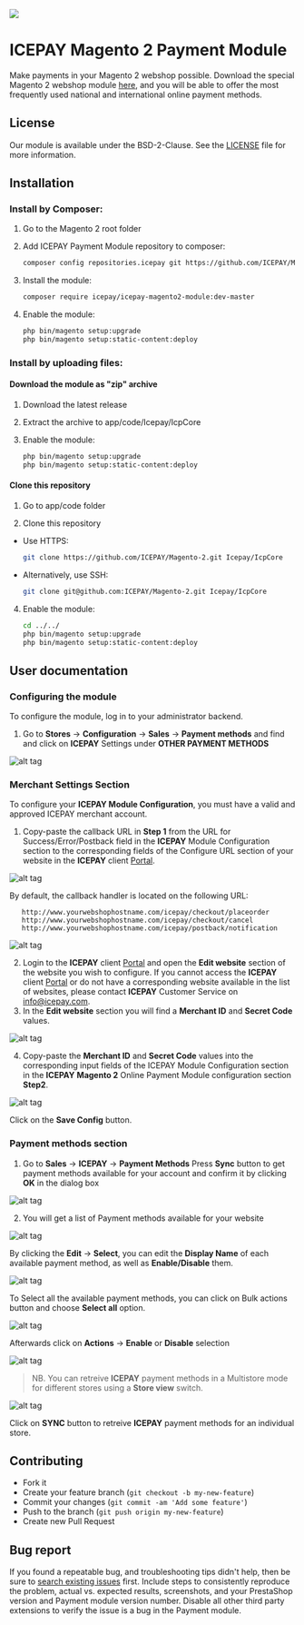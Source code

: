 ![]( https://icepay.com/app/themes/icepay/dist/images/logos/logo_icepay.svg)

ICEPAY Magento 2 Payment Module
============================

Make payments in your Magento 2 webshop possible. Download the special Magento 2 webshop module [here](https://github.com/ICEPAY/Magento-2/releases), and you will be able to offer the most frequently used national and international online payment methods.

License
-------

Our module is available under the BSD-2-Clause. See the [LICENSE](https://github.com/ICEPAY/Magento-2/blob/master/LICENSE.md) file for more information.

Installation
------------

### Install by Composer:

1. Go to the Magento 2 root folder

2. Add ICEPAY Payment Module repository to composer:

    ```bash
    composer config repositories.icepay git https://github.com/ICEPAY/Magento-2.git
    ```

3. Install the module:

    ```bash
    composer require icepay/icepay-magento2-module:dev-master
    ```
4. Enable the module:

    ```bash
    php bin/magento setup:upgrade
    php bin/magento setup:static-content:deploy
    ```
    
### Install by uploading files:

#### Download the module as "zip" archive

1. Download the latest release

2. Extract the archive to app/code/Icepay/IcpCore

3. Enable the module:

    ```bash
    php bin/magento setup:upgrade
    php bin/magento setup:static-content:deploy
    ```

#### Clone this repository

1. Go to app/code folder

2. Clone this repository

  * Use HTTPS:
    ```bash
    git clone https://github.com/ICEPAY/Magento-2.git Icepay/IcpCore
    ```
  * Alternatively, use SSH: 
    ```bash
    git clone git@github.com:ICEPAY/Magento-2.git Icepay/IcpCore
    ```
4. Enable the module:

    ```bash
    cd ../../
    php bin/magento setup:upgrade
    php bin/magento setup:static-content:deploy
    ```
   
User documentation
------------------

### Configuring the module
To configure the module, log in to your administrator backend.
1. Go to **Stores** -> **Configuration** -> **Sales** -> **Payment methods** and find and click on **ICEPAY** Settings under **OTHER PAYMENT METHODS**

![alt tag](https://github.com/ICEPAY/Magento-2/wiki/images/IMG%201.png)

### Merchant Settings Section
To configure your **ICEPAY Module Configuration**, you must have a valid and approved ICEPAY merchant account.
1. Copy-paste the callback URL in **Step 1** from the URL for Success/Error/Postback field in the **ICEPAY** Module Configuration section to the corresponding fields of the Configure URL section of your website in the **ICEPAY** client [Portal](https://portal.icepay.com).

![alt tag](https://github.com/ICEPAY/Magento-2/wiki/images/IMG%202.png)

By default, the callback handler is located on the following URL:

       http://www.yourwebshophostname.com/icepay/checkout/placeorder 
       http://www.yourwebshophostname.com/icepay/checkout/cancel 
       http://www.yourwebshophostname.com/icepay/postback/notification 


![alt tag](https://github.com/ICEPAY/Magento-2/wiki/images/IMG%203.png)

2. Login to the **ICEPAY** client [Portal](https://portal.icepay.com) and open the **Edit website** section of the website you wish to configure. If you cannot access the **ICEPAY** client [Portal](https://portal.icepay.com) or do not have a corresponding website available in the list of websites, please contact **ICEPAY** Customer Service on info@icepay.com.  
3. In the **Edit website** section you will find a **Merchant ID** and **Secret Code** values.

![alt tag](https://github.com/ICEPAY/Magento-2/wiki/images/IMG%204.png)

4. Copy-paste the **Merchant ID** and **Secret Code** values into the corresponding input fields of the ICEPAY Module Configuration section in the **ICEPAY** **Magento 2** Online Payment Module configuration section **Step2**.

![alt tag](https://github.com/ICEPAY/Magento-2/wiki/images/IMG%205.png)

Click on the **Save Config** button.

### Payment methods section
1. Go to **Sales** -> **ICEPAY** -> **Payment Methods**
Press **Sync** button to get payment methods available for your account and confirm it by clicking **OK** in the dialog box

![alt tag](https://github.com/ICEPAY/Magento-2/wiki/images/IMG%206.png)

2. You will get a list of Payment methods available for your website

![alt tag](https://github.com/ICEPAY/Magento-2/wiki/images/IMG%207.png)

By clicking the **Edit** -> **Select**, you can edit the **Display Name** of each available payment method, as well as **Enable/Disable** them. 

![alt tag](https://github.com/ICEPAY/Magento-2/wiki/images/IMG%208.png)

To Select all the available payment methods, you can click on Bulk actions button and choose **Select all** option.

![alt tag](https://github.com/ICEPAY/Magento-2/wiki/images/IMG%209.png)

Afterwards click on **Actions** -> **Enable** or **Disable** selection

![alt tag](https://github.com/ICEPAY/Magento-2/wiki/images/IMG%2010.png)

> NB. You can retreive **ICEPAY** payment methods in a Multistore mode for different stores using a **Store view** switch.

![alt tag](https://github.com/ICEPAY/Magento-2/wiki/images/IMG%2011.png)

Click on **SYNC** button to retreive **ICEPAY** payment methods for an individual store.
    
Contributing
------------

* Fork it
* Create your feature branch (`git checkout -b my-new-feature`)
* Commit your changes (`git commit -am 'Add some feature'`)
* Push to the branch (`git push origin my-new-feature`)
* Create new Pull Request

Bug report
----------

If you found a repeatable bug, and troubleshooting tips didn't help, then be sure to [search existing issues](https://github.com/ICEPAY/Magento-2/issues) first. Include steps to consistently reproduce the problem, actual vs. expected results, screenshots, and your PrestaShop version and Payment module version number. Disable all other third party extensions to verify the issue is a bug in the Payment module.
